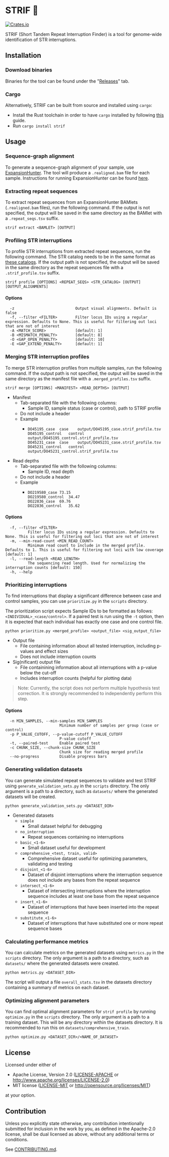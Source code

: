 # STRIF 🧬
[![Crates.io](https://img.shields.io/crates/v/strif.svg)](https://crates.io/crates/strif)
<!-- [![CI](https://github.com/rashidalabri/strif/workflows/CI/badge.svg)](https://github.com/rashidalabri/strif/actions)
 -->
 
STRIF (Short Tandem Repeat Interruption Finder) is a tool for genome-wide identification of STR interruptions.

## Installation

### Download binaries

Binaries for the tool can be found under the "[Releases](https://github.com/rashidalabri/strif/releases)" tab.

### Cargo

Alternatively, STRIF can be built from source and installed using `cargo`:

* Install the Rust toolchain in order to have `cargo` installed by following
  [this](https://www.rust-lang.org/tools/install) guide.
* Run `cargo install strif`

## Usage

### Sequence-graph alignment

To generate a sequence-graph alignment of your sample, use [ExpansionHunter](https://github.com/Illumina/ExpansionHunter). The tool will produce a `.realigned.bam` file for each sample. Instructions for running ExpansionHunter can be found [here](https://github.com/Illumina/ExpansionHunter/blob/master/docs/03_Usage.md). 

### Extracting repeat sequences

To extract repeat sequences from an ExpansionHunter BAMlets (`.realigned.bam` files), run the following command. If the output is not specified, the output will be saved in the same directory as the BAMlet with a `.repeat_seqs.tsv` suffix.

```
strif extract <BAMLET> [OUTPUT] 
```

### Profiling STR interruptions

To profile STR interruptions from extracted repeat sequences, run the following command. The STR catalog needs to be in the same format as [these catalogs](https://github.com/Illumina/RepeatCatalogs). If the output path is not specified, the output will be saved in the same directory as the repeat sequences file with a `.strif_profile.tsv` suffix.

```
strif profile [OPTIONS] <REPEAT_SEQS> <STR_CATALOG> [OUTPUT] [OUTPUT_ALIGNMENTS]
```

#### Options
```
  -z                           Output visual alignments. Default is false
  -f, --filter <FILTER>        Filter locus IDs using a regular expression. Defaults to None. This is useful for filtering out loci that are not of interest
  -A <MATCH_SCORE>             [default: 1]
  -B <MISMATCH_PENALTY>        [default: 8]
  -O <GAP_OPEN_PENALTY>        [default: 10]
  -E <GAP_EXTEND_PENALTY>      [default: 1]
```

### Merging STR interruption profiles

To merge STR interruption profiles from multiple samples, run the following command. If the output path is not specified, the output will be saved in the same directory as the manifest file with a `.merged_profiles.tsv` suffix.

```
strif merge [OPTIONS] <MANIFEST> <READ_DEPTHS> [OUTPUT]
```

- Manifest
  - Tab-separated file with the following columns:
    - Sample ID, sample status (case or control), path to STRIF profile
  - Do not include a header
  - Example
    - ```
      DO45195_case	case	output/DO45195_case.strif_profile.tsv
      DO45195_control	control	output/DO45195_control.strif_profile.tsv
      DO45231_case	case	output/DO45231_case.strif_profile.tsv
      DO45231_control	control	output/DO45231_control.strif_profile.tsv
      ```
- Read depths
  - Tab-separated file with the following columns:
    - Sample ID, read depth
  - Do not include a header
  - Example
    - ```
      DO219580_case	73.15
      DO219580_control	34.47
      DO22836_case	69.76
      DO22836_control	35.62
      ```
#### Options
```
  -f, --filter <FILTER>
          Filter locus IDs using a regular expression. Defaults to None. This is useful for filtering out loci that are not of interest
  -m, --min-read-count <MIN_READ_COUNT>
          Minimum read count to include in the merged profile. Defaults to 1. This is useful for filtering out loci with low coverage [default: 1]
  -l, --read-length <READ_LENGTH>
          The sequencing read length. Used for normalizing the interruption counts [default: 150]
  -h, --help
```

### Prioritizing interruptions

To find interruptions that display a significant difference between case and control samples, you can use `prioritize.py` in the `scripts` directory.

The prioritization script expects Sample IDs to be formatted as follows: `<INDIVIDUAL>_<case/control>`. If a paired test is run using the `-t` option, then it is expected that each individual has exactly one case and one control file.

```
python prioritize.py <merged_profile> <output_file> <sig_output_file>
```

- Output file
  - File containing information about all tested interruption, including p-values and effect sizes
  - Does not include interruption counts
- Sig(nificant) output file
  - File containining information about all interruptions with a p-value below the cut-off
  - Includes interruption counts (helpful for plotting data)

> Note: Currently, the script does not perform multiple hypothesis test correction. It is strongly recommended to independently perform this step.

#### Options
```
  -n MIN_SAMPLES, --min-samples MIN_SAMPLES
                        Minimum number of samples per group (case or control)
  -p P_VALUE_CUTOFF, --p-value-cutoff P_VALUE_CUTOFF
                        P-value cutoff
  -t, --paired-test     Enable paired test
  -c CHUNK_SIZE, --chunk-size CHUNK_SIZE
                        Chunk size for reading merged profile
  --no-progress         Disable progress bars
```

### Generating validation datasets
You can generate simulated repeat sequences to validate and test STRIF using `generate_validation_sets.py` in the `scripts` directory. The only argument is a path to a directory, such as `datasets/` where the generated datasets will be created.

```
python generate_validation_sets.py <DATASET_DIR>
```

- Generated datasets
  - `simple`
    - Small dataset helpful for debugging
  - `no_interruption`
    - Repeat sequences containing no interruptions
  - `basic_<1-6>`
    - Small dataset useful for development
  - `comprehensive_<test, train, valid>`
    - Comprehensive dataset useful for optimizing parameters, validating and testing
  - `disjoint_<1-6>`
    - Dataset of disjoint interruptions where the interruption sequence does not include any bases from the repeat sequence
  - `intersect_<1-6>`
    - Dataset of intersecting interruptions where the interruption sequence includes at least one base from the repeat sequence
  - `insert_<1-6>`
    - Dataset of interruptions that have been inserted into the repeat sequence
  - `substitute_<1-6>`
    - Dataset of interruptions that have substituted one or more repeat sequence bases

### Calculating performance metrics

You can calculate metrics on the generated datasets using `metrics.py` in the `scripts` directory. The only argument is a path to a directory, such as `datasets/` where the generated datasets were created.

```
python metrics.py <DATASET_DIR>
```

The script will output a file `overall_stats.tsv` in the datasets directory containing a summary of metrics on each dataset.

### Optimizing alignment parameters

You can find optimal alignment parameters for `strif profile` by running `optimize.py` in the `scripts` directory. The only argument is a path to a training dataset. This will be any directory within the datasets directory. It is recommended to run this on `datasets/comprehensive_train`.

```
python optimize.py <DATASET_DIR>/<NAME_OF_DATASET>
```

## License

Licensed under either of

 * Apache License, Version 2.0
   ([LICENSE-APACHE](LICENSE-APACHE) or http://www.apache.org/licenses/LICENSE-2.0)
 * MIT license
   ([LICENSE-MIT](LICENSE-MIT) or http://opensource.org/licenses/MIT)

at your option.

## Contribution

Unless you explicitly state otherwise, any contribution intentionally submitted
for inclusion in the work by you, as defined in the Apache-2.0 license, shall be
dual licensed as above, without any additional terms or conditions.

See [CONTRIBUTING.md](CONTRIBUTING.md).
